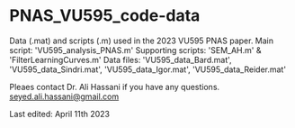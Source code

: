 # PNAS_VU595_code-data
Data (.mat) and scripts (.m) used in the 2023 VU595 PNAS paper.
Main script: 'VU595_analysis_PNAS.m'
Supporting scripts: 'SEM_AH.m' & 'FilterLearningCurves.m'
Data files: 'VU595_data_Bard.mat', 'VU595_data_Sindri.mat', 'VU595_data_Igor.mat', 'VU595_data_Reider.mat'

Pleaes contact Dr. Ali Hassani if you have any questions.
seyed.ali.hassani@gmail.com

Last edited: April 11th 2023
